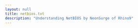 ```yaml
---
layout: null
title: netbios.txt
description: "Understanding NetBIOS by NeonSurge of Rhino9"
---
```

